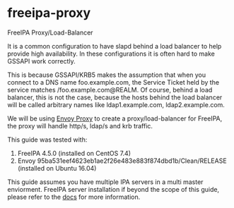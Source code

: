 # freeipa-proxy
FreeIPA Proxy/Load-Balancer

It is a common configuration to have slapd behind a load balancer to help provide high availability. In these configurations it is often hard to make GSSAPI work correctly.

This is because GSSAPI/KRB5 makes the assumption that when you connect to a DNS name foo.example.com, the Service Ticket held by the service matches /foo.example.com@REALM. Of course, behind a load balancer, this is not the case, because the hosts behind the load balancer will be called arbitrary names like ldap1.example.com, ldap2.example.com.

We will be using [Envoy Proxy](https://www.envoyproxy.io/) to create a proxy/load-balancer for FreeIPA, the proxy will handle http/s, ldap/s and krb traffic.

This guide was tested with:
  1. FreeIPA 4.5.0 (installed on CentOS 7.4)
  2. Envoy 95ba531eef4623eb1ae2f26e483e883f874dbd1b/Clean/RELEASE (installed on Ubuntu 16.04)

This guide assumes you have multiple IPA servers in a multi master enviorment.
FreeIPA server installation if beyond the scope of this guide, please refer to the [docs](https://www.digitalocean.com/community/tutorials/how-to-set-up-centralized-linux-authentication-with-freeipa-on-centos-7) for more information.

